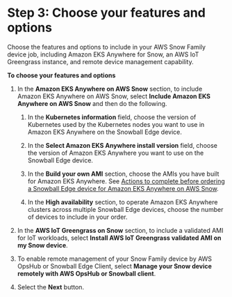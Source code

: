 # Step 3: Choose your features and options<a name="import-job-details"></a>

Choose the features and options to include in your AWS Snow Family device job, including Amazon EKS Anywhere for Snow, an AWS IoT Greengrass instance, and remote device management capability\.

**To choose your features and options**

1. In the **Amazon EKS Anywhere on AWS Snow** section, to include Amazon EKS Anywhere on AWS Snow, select **Include Amazon EKS Anywhere on AWS Snow** and then do the following\.

   1. In the **Kubernetes information** field, choose the version of Kubernetes used by the Kubernetes nodes you want to use in Amazon EKS Anywhere on the Snowball Edge device\.

   1. In the **Select Amazon EKS Anywhere install version** field, choose the version of Amazon EKS Anywhere you want to use on the Snowball Edge device\.

   1. In the **Build your own AMI** section, choose the AMIs you have built for Amazon EKS Anywhere\. See [Actions to complete before ordering a Snowball Edge device for Amazon EKS Anywhere on AWS Snow](eksa-gettingstarted.md)\.

   1. In the **High availability** section, to operate Amazon EKS Anywhere clusters across multiple Snowball Edge devices, choose the number of devices to include in your order\.

1. In the **AWS IoT Greengrass on Snow** section, to include a validated AMI for IoT workloads, select **Install AWS IoT Greengrass validated AMI on my Snow device**\.

1. To enable remote management of your Snow Family device by AWS OpsHub or Snowball Edge Client, select **Manage your Snow device remotely with AWS OpsHub or Snowball client**\.

1. Select the **Next** button\.